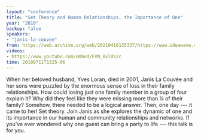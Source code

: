 ```yaml
---
layout: "conference"
title: "Set Theory and Human Relationships, the Importance of One"
year: "2010"
backup: false
speakers:
- "janis-la-couvee"
from: https://web.archive.org/web/20210416135337/https://www.ideawave.ca/the-conference/set-theory-and-human-relationships-the-importance-of-one
videos:
- https://www.youtube.com/embed/FVN_8vlds2c
time: 20100711T1325-06
---
```


When her beloved husband, Yves Loran, died in 2001, Janis La Couvée and her
sons were puzzled by the enormous sense of loss in their family relationships.
How could losing just one family member in a group of four explain it? Why did
they feel like they were missing more than ¼ of their family? Somehow, there
needed to be a logical answer. Then, one day --- it came to her! Set theory.
Join Janis as she explores the dynamic of one and its importance in our human
and community relationships and networks. If you’ve ever wondered why one
guest can bring a party to life --- this talk is for you.
